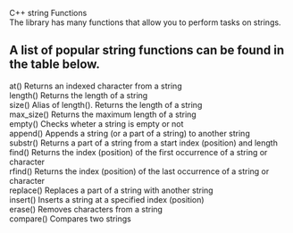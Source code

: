 C++ string Functions<br>
The <string> library has many functions that allow you to perform tasks on strings.

A list of popular string functions can be found in the table below.<br>
--------------------------------------------------------------------------------------------------------------------
at()		                           Returns an indexed character from a string <br>
length()	   	                    Returns the length of a string<br>
size()    	                         Alias of length(). Returns the length of a string <br>
max_size()   	                      Returns the maximum length of a string<br>
empty()	     	                      Checks wheter a string is empty or not<br>
append()	    	                   Appends a string (or a part of a string) to another string<br>
substr()    	                       Returns a part of a string from a start index (position) and length<br>
find()      	    	               Returns the index (position) of the first occurrence of a string or character<br>
rfind()	      	                     Returns the index (position) of the last occurrence of a string or character<br>
replace()	    	                   Replaces a part of a string with another string<br>
insert()	    	                   Inserts a string at a specified index (position)<br>
erase()	      	                     Removes characters from a string<br>
compare()	     	                  Compares two strings<br>
